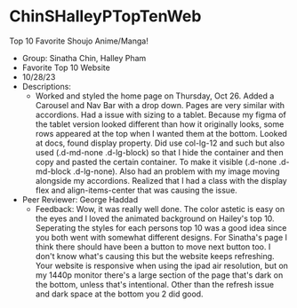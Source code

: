 # ChinSHalleyPTopTenWeb

Top 10 Favorite Shoujo Anime/Manga!

- Group: Sinatha Chin, Halley Pham
- Favorite Top 10 Website
- 10/28/23
- Descriptions:
  - Worked and styled the home page on Thursday, Oct 26. Added a Carousel and Nav Bar with a drop down. Pages are very similar with accordions. Had a issue with sizing to a tablet. Because my figma of the tablet version looked different than how it originally looks, some rows appeared at the top when I wanted them at the bottom. Looked at docs, found display property. Did use col-lg-12 and such but also used (.d-md-none .d-lg-block) so that I hide the container and then copy and pasted the certain container. To make it visible (.d-none .d-md-block .d-lg-none). Also had an problem with my image moving alongside my accordions. Realized that I had a class with the display flex and align-items-center that was causing the issue. 
- Peer Reviewer: George Haddad
  - Feedback: Wow, it was really well done. The color astetic is easy on the eyes and I loved the animated background on Hailey's top 10. Seperating the styles for each persons top 10 was a good idea since you both went with somewhat different designs. For Sinatha's page I think there should have been a button to move next button too. I don't know what's causing this but the website keeps refreshing. Your website is responsive when using the ipad air resolution, but on my 1440p monitor there's a large section of the page that's dark on the bottom, unless that's intentional. Other than the refresh issue and dark space at the bottom you 2 did good.
